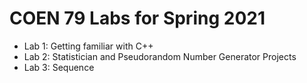 # COEN 79 Labs for Spring 2021
- Lab 1: Getting familiar with C++
- Lab 2: Statistician and Pseudorandom Number Generator Projects
- Lab 3: Sequence
